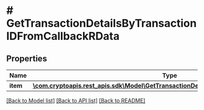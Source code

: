 # # GetTransactionDetailsByTransactionIDFromCallbackRData

## Properties

Name | Type | Description | Notes
------------ | ------------- | ------------- | -------------
**item** | [**\com.cryptoapis.rest_apis.sdk\Model\GetTransactionDetailsByTransactionIDFromCallbackRI**](GetTransactionDetailsByTransactionIDFromCallbackRI.md) |  |

[[Back to Model list]](../../README.md#models) [[Back to API list]](../../README.md#endpoints) [[Back to README]](../../README.md)
